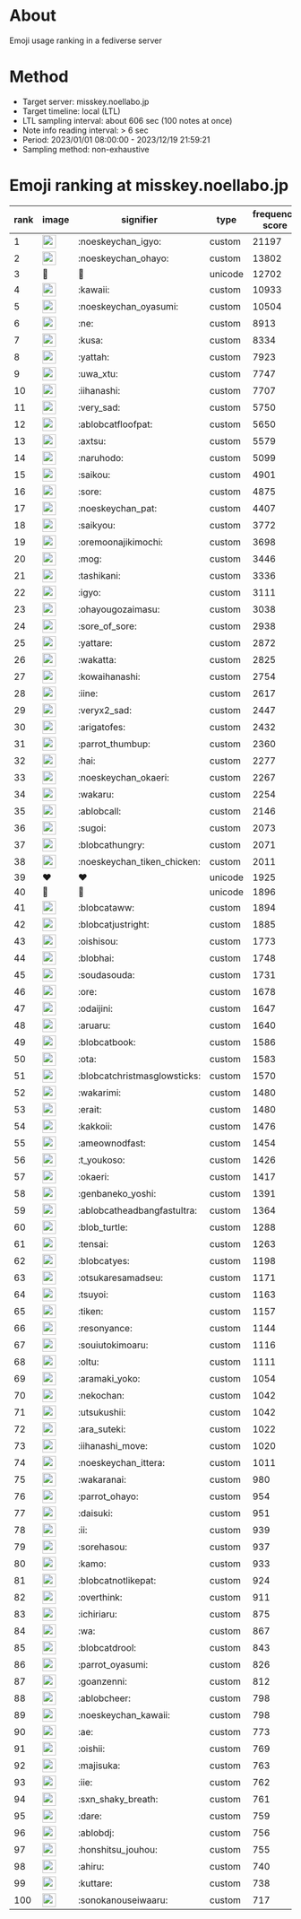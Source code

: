 # About
Emoji usage ranking in a fediverse server

# Method
- Target server: misskey.noellabo.jp
- Target timeline: local (LTL)
- LTL sampling interval: about 606 sec (100 notes at once)
- Note info reading interval: > 6 sec
- Period: 2023/01/01 08:00:00 - 2023/12/19 21:59:21 
- Sampling method: non-exhaustive

# Emoji ranking at misskey.noellabo.jp

|rank|image|signifier|type|frequency score|
|----|----|----|----|----|
|1|<img height="24" src="https://misskey.noellabo.jp/emoji/noeskeychan_igyo.webp">|:noeskeychan_igyo:|custom|21197|
|2|<img height="24" src="https://misskey.noellabo.jp/emoji/noeskeychan_ohayo.webp">|:noeskeychan_ohayo:|custom|13802|
|3|🎉|🎉|unicode|12702|
|4|<img height="24" src="https://misskey.noellabo.jp/emoji/kawaii.webp">|:kawaii:|custom|10933|
|5|<img height="24" src="https://misskey.noellabo.jp/emoji/noeskeychan_oyasumi.webp">|:noeskeychan_oyasumi:|custom|10504|
|6|<img height="24" src="https://misskey.noellabo.jp/emoji/ne.webp">|:ne:|custom|8913|
|7|<img height="24" src="https://misskey.noellabo.jp/emoji/kusa.webp">|:kusa:|custom|8334|
|8|<img height="24" src="https://misskey.noellabo.jp/emoji/yattah.webp">|:yattah:|custom|7923|
|9|<img height="24" src="https://misskey.noellabo.jp/emoji/uwa_xtu.webp">|:uwa_xtu:|custom|7747|
|10|<img height="24" src="https://misskey.noellabo.jp/emoji/iihanashi.webp">|:iihanashi:|custom|7707|
|11|<img height="24" src="https://misskey.noellabo.jp/emoji/very_sad.webp">|:very_sad:|custom|5750|
|12|<img height="24" src="https://misskey.noellabo.jp/emoji/ablobcatfloofpat.webp">|:ablobcatfloofpat:|custom|5650|
|13|<img height="24" src="https://misskey.noellabo.jp/emoji/axtsu.webp">|:axtsu:|custom|5579|
|14|<img height="24" src="https://misskey.noellabo.jp/emoji/naruhodo.webp">|:naruhodo:|custom|5099|
|15|<img height="24" src="https://misskey.noellabo.jp/emoji/saikou.webp">|:saikou:|custom|4901|
|16|<img height="24" src="https://misskey.noellabo.jp/emoji/sore.webp">|:sore:|custom|4875|
|17|<img height="24" src="https://misskey.noellabo.jp/emoji/noeskeychan_pat.webp">|:noeskeychan_pat:|custom|4407|
|18|<img height="24" src="https://misskey.noellabo.jp/emoji/saikyou.webp">|:saikyou:|custom|3772|
|19|<img height="24" src="https://misskey.noellabo.jp/emoji/oremoonajikimochi.webp">|:oremoonajikimochi:|custom|3698|
|20|<img height="24" src="https://misskey.noellabo.jp/emoji/mog.webp">|:mog:|custom|3446|
|21|<img height="24" src="https://misskey.noellabo.jp/emoji/tashikani.webp">|:tashikani:|custom|3336|
|22|<img height="24" src="https://misskey.noellabo.jp/emoji/igyo.webp">|:igyo:|custom|3111|
|23|<img height="24" src="https://misskey.noellabo.jp/emoji/ohayougozaimasu.webp">|:ohayougozaimasu:|custom|3038|
|24|<img height="24" src="https://misskey.noellabo.jp/emoji/sore_of_sore.webp">|:sore_of_sore:|custom|2938|
|25|<img height="24" src="https://misskey.noellabo.jp/emoji/yattare.webp">|:yattare:|custom|2872|
|26|<img height="24" src="https://misskey.noellabo.jp/emoji/wakatta.webp">|:wakatta:|custom|2825|
|27|<img height="24" src="https://misskey.noellabo.jp/emoji/kowaihanashi.webp">|:kowaihanashi:|custom|2754|
|28|<img height="24" src="https://misskey.noellabo.jp/emoji/iine.webp">|:iine:|custom|2617|
|29|<img height="24" src="https://misskey.noellabo.jp/emoji/veryx2_sad.webp">|:veryx2_sad:|custom|2447|
|30|<img height="24" src="https://misskey.noellabo.jp/emoji/arigatofes.webp">|:arigatofes:|custom|2432|
|31|<img height="24" src="https://misskey.noellabo.jp/emoji/parrot_thumbup.webp">|:parrot_thumbup:|custom|2360|
|32|<img height="24" src="https://misskey.noellabo.jp/emoji/hai.webp">|:hai:|custom|2277|
|33|<img height="24" src="https://misskey.noellabo.jp/emoji/noeskeychan_okaeri.webp">|:noeskeychan_okaeri:|custom|2267|
|34|<img height="24" src="https://misskey.noellabo.jp/emoji/wakaru.webp">|:wakaru:|custom|2254|
|35|<img height="24" src="https://misskey.noellabo.jp/emoji/ablobcall.webp">|:ablobcall:|custom|2146|
|36|<img height="24" src="https://misskey.noellabo.jp/emoji/sugoi.webp">|:sugoi:|custom|2073|
|37|<img height="24" src="https://misskey.noellabo.jp/emoji/blobcathungry.webp">|:blobcathungry:|custom|2071|
|38|<img height="24" src="https://misskey.noellabo.jp/emoji/noeskeychan_tiken_chicken.webp">|:noeskeychan_tiken_chicken:|custom|2011|
|39|❤|❤|unicode|1925|
|40|🍗|🍗|unicode|1896|
|41|<img height="24" src="https://misskey.noellabo.jp/emoji/blobcataww.webp">|:blobcataww:|custom|1894|
|42|<img height="24" src="https://misskey.noellabo.jp/emoji/blobcatjustright.webp">|:blobcatjustright:|custom|1885|
|43|<img height="24" src="https://misskey.noellabo.jp/emoji/oishisou.webp">|:oishisou:|custom|1773|
|44|<img height="24" src="https://misskey.noellabo.jp/emoji/blobhai.webp">|:blobhai:|custom|1748|
|45|<img height="24" src="https://misskey.noellabo.jp/emoji/soudasouda.webp">|:soudasouda:|custom|1731|
|46|<img height="24" src="https://misskey.noellabo.jp/emoji/ore.webp">|:ore:|custom|1678|
|47|<img height="24" src="https://misskey.noellabo.jp/emoji/odaijini.webp">|:odaijini:|custom|1647|
|48|<img height="24" src="https://misskey.noellabo.jp/emoji/aruaru.webp">|:aruaru:|custom|1640|
|49|<img height="24" src="https://misskey.noellabo.jp/emoji/blobcatbook.webp">|:blobcatbook:|custom|1586|
|50|<img height="24" src="https://misskey.noellabo.jp/emoji/ota.webp">|:ota:|custom|1583|
|51|<img height="24" src="https://misskey.noellabo.jp/emoji/blobcatchristmasglowsticks.webp">|:blobcatchristmasglowsticks:|custom|1570|
|52|<img height="24" src="https://misskey.noellabo.jp/emoji/wakarimi.webp">|:wakarimi:|custom|1480|
|53|<img height="24" src="https://misskey.noellabo.jp/emoji/erait.webp">|:erait:|custom|1480|
|54|<img height="24" src="https://misskey.noellabo.jp/emoji/kakkoii.webp">|:kakkoii:|custom|1476|
|55|<img height="24" src="https://misskey.noellabo.jp/emoji/ameownodfast.webp">|:ameownodfast:|custom|1454|
|56|<img height="24" src="https://misskey.noellabo.jp/emoji/t_youkoso.webp">|:t_youkoso:|custom|1426|
|57|<img height="24" src="https://misskey.noellabo.jp/emoji/okaeri.webp">|:okaeri:|custom|1417|
|58|<img height="24" src="https://misskey.noellabo.jp/emoji/genbaneko_yoshi.webp">|:genbaneko_yoshi:|custom|1391|
|59|<img height="24" src="https://misskey.noellabo.jp/emoji/ablobcatheadbangfastultra.webp">|:ablobcatheadbangfastultra:|custom|1364|
|60|<img height="24" src="https://misskey.noellabo.jp/emoji/blob_turtle.webp">|:blob_turtle:|custom|1288|
|61|<img height="24" src="https://misskey.noellabo.jp/emoji/tensai.webp">|:tensai:|custom|1263|
|62|<img height="24" src="https://misskey.noellabo.jp/emoji/blobcatyes.webp">|:blobcatyes:|custom|1198|
|63|<img height="24" src="https://misskey.noellabo.jp/emoji/otsukaresamadseu.webp">|:otsukaresamadseu:|custom|1171|
|64|<img height="24" src="https://misskey.noellabo.jp/emoji/tsuyoi.webp">|:tsuyoi:|custom|1163|
|65|<img height="24" src="https://misskey.noellabo.jp/emoji/tiken.webp">|:tiken:|custom|1157|
|66|<img height="24" src="https://misskey.noellabo.jp/emoji/resonyance.webp">|:resonyance:|custom|1144|
|67|<img height="24" src="https://misskey.noellabo.jp/emoji/souiutokimoaru.webp">|:souiutokimoaru:|custom|1116|
|68|<img height="24" src="https://misskey.noellabo.jp/emoji/oltu.webp">|:oltu:|custom|1111|
|69|<img height="24" src="https://misskey.noellabo.jp/emoji/aramaki_yoko.webp">|:aramaki_yoko:|custom|1054|
|70|<img height="24" src="https://misskey.noellabo.jp/emoji/nekochan.webp">|:nekochan:|custom|1042|
|71|<img height="24" src="https://misskey.noellabo.jp/emoji/utsukushii.webp">|:utsukushii:|custom|1042|
|72|<img height="24" src="https://misskey.noellabo.jp/emoji/ara_suteki.webp">|:ara_suteki:|custom|1022|
|73|<img height="24" src="https://misskey.noellabo.jp/emoji/iihanashi_move.webp">|:iihanashi_move:|custom|1020|
|74|<img height="24" src="https://misskey.noellabo.jp/emoji/noeskeychan_ittera.webp">|:noeskeychan_ittera:|custom|1011|
|75|<img height="24" src="https://misskey.noellabo.jp/emoji/wakaranai.webp">|:wakaranai:|custom|980|
|76|<img height="24" src="https://misskey.noellabo.jp/emoji/parrot_ohayo.webp">|:parrot_ohayo:|custom|954|
|77|<img height="24" src="https://misskey.noellabo.jp/emoji/daisuki.webp">|:daisuki:|custom|951|
|78|<img height="24" src="https://misskey.noellabo.jp/emoji/ii.webp">|:ii:|custom|939|
|79|<img height="24" src="https://misskey.noellabo.jp/emoji/sorehasou.webp">|:sorehasou:|custom|937|
|80|<img height="24" src="https://misskey.noellabo.jp/emoji/kamo.webp">|:kamo:|custom|933|
|81|<img height="24" src="https://misskey.noellabo.jp/emoji/blobcatnotlikepat.webp">|:blobcatnotlikepat:|custom|924|
|82|<img height="24" src="https://misskey.noellabo.jp/emoji/overthink.webp">|:overthink:|custom|911|
|83|<img height="24" src="https://misskey.noellabo.jp/emoji/ichiriaru.webp">|:ichiriaru:|custom|875|
|84|<img height="24" src="https://misskey.noellabo.jp/emoji/wa.webp">|:wa:|custom|867|
|85|<img height="24" src="https://misskey.noellabo.jp/emoji/blobcatdrool.webp">|:blobcatdrool:|custom|843|
|86|<img height="24" src="https://misskey.noellabo.jp/emoji/parrot_oyasumi.webp">|:parrot_oyasumi:|custom|826|
|87|<img height="24" src="https://misskey.noellabo.jp/emoji/goanzenni.webp">|:goanzenni:|custom|812|
|88|<img height="24" src="https://misskey.noellabo.jp/emoji/ablobcheer.webp">|:ablobcheer:|custom|798|
|89|<img height="24" src="https://misskey.noellabo.jp/emoji/noeskeychan_kawaii.webp">|:noeskeychan_kawaii:|custom|798|
|90|<img height="24" src="https://misskey.noellabo.jp/emoji/ae.webp">|:ae:|custom|773|
|91|<img height="24" src="https://misskey.noellabo.jp/emoji/oishii.webp">|:oishii:|custom|769|
|92|<img height="24" src="https://misskey.noellabo.jp/emoji/majisuka.webp">|:majisuka:|custom|763|
|93|<img height="24" src="https://misskey.noellabo.jp/emoji/iie.webp">|:iie:|custom|762|
|94|<img height="24" src="https://misskey.noellabo.jp/emoji/sxn_shaky_breath.webp">|:sxn_shaky_breath:|custom|761|
|95|<img height="24" src="https://misskey.noellabo.jp/emoji/dare.webp">|:dare:|custom|759|
|96|<img height="24" src="https://misskey.noellabo.jp/emoji/ablobdj.webp">|:ablobdj:|custom|756|
|97|<img height="24" src="https://misskey.noellabo.jp/emoji/honshitsu_jouhou.webp">|:honshitsu_jouhou:|custom|755|
|98|<img height="24" src="https://misskey.noellabo.jp/emoji/ahiru.webp">|:ahiru:|custom|740|
|99|<img height="24" src="https://misskey.noellabo.jp/emoji/kuttare.webp">|:kuttare:|custom|738|
|100|<img height="24" src="https://misskey.noellabo.jp/emoji/sonokanouseiwaaru.webp">|:sonokanouseiwaaru:|custom|717|
